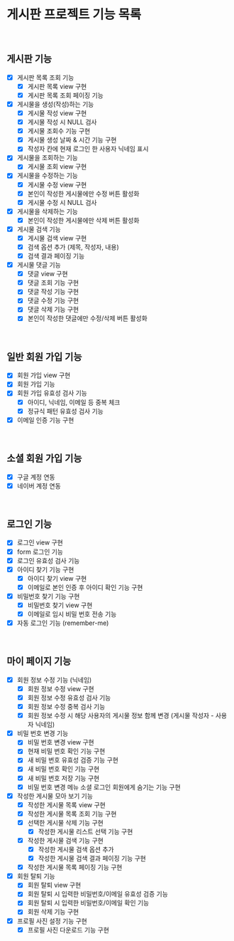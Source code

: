 # 게시판 프로젝트 기능 목록

<br>

## 게시판 기능
  - [X] 게시판 목록 조회 기능
    - [X] 게시판 목록 view 구현
    - [X] 게시판 목록 조회 페이징 기능

  - [X] 게시물을 생성(작성)하는 기능
    - [X] 게시물 작성 view 구현
    - [X] 게시물 작성 시 NULL 검사
    - [X] 게시물 조회수 기능 구현
    - [X] 게시물 생성 날짜 & 시간 기능 구현
    - [X] 작성자 칸에 현재 로그인 한 사용자 닉네임 표시
    
  - [X] 게시물을 조회하는 기능
    - [X] 게시물 조회 view 구현
    
  - [X] 게시물을 수정하는 기능
    - [X] 게시물 수정 view 구현
    - [X] 본인이 작성한 게시물에만 수정 버튼 활성화
    - [X] 게시물 수정 시 NULL 검사
    
  - [X] 게시물을 삭제하는 기능
    - [X] 본인이 작성한 게시물에만 삭제 버튼 활성화
  
  - [X] 게시물 검색 기능
    - [X] 게시물 검색 view 구현
    - [X] 검색 옵션 추가 (제목, 작성자, 내용)
    - [X] 검색 결과 페이징 기능
  
  - [X] 게시물 댓글 기능
    - [X] 댓글 view 구현
    - [X] 댓글 조회 기능 구현
    - [X] 댓글 작성 기능 구현
    - [X] 댓글 수정 기능 구현
    - [X] 댓글 삭제 기능 구현
    - [X] 본인이 작성한 댓글에만 수정/삭제 버튼 활성화
<br>

## 일반 회원 가입 기능
  - [X] 회원 가입 view 구현
  - [X] 회원 가입 기능
  - [X] 회원 가입 유효성 검사 기능
    - [X] 아이디, 닉네임, 이메일 등 중복 체크
    - [X] 정규식 패턴 유효성 검사 기능
  - [X] 이메일 인증 기능 구현

<br>
  
## 소셜 회원 가입 기능
  - [X] 구글 계정 연동
  - [X] 네이버 계정 연동

<br>

## 로그인 기능
  - [X] 로그인 view 구현
  - [X] form 로그인 기능
  - [X] 로그인 유효성 검사 기능  
  - [X] 아이디 찾기 기능 구현
    - [X] 아이디 찾기 view 구현
    - [X] 이메일로 본인 인증 후 아이디 확인 기능 구현
  - [X] 비밀번호 찾기 기능 구현
    - [X] 비밀번호 찾기 view 구현
    - [X] 이메일로 임시 비밀 번호 전송 기능
  - [X] 자동 로그인 기능 (remember-me)
  
<br>

## 마이 페이지 기능
  - [X] 회원 정보 수정 기능 (닉네임)
    - [X] 회원 정보 수정 view 구현
    - [X] 회원 정보 수정 유효성 검사 기능
    - [X] 회원 정보 수정 중복 검사 기능
    - [X] 회원 정보 수정 시 해당 사용자의 게시물 정보 함께 변경 (게시물 작성자 - 사용자 닉네임)
    
  - [X] 비밀 번호 변경 기능
    - [X] 비밀 번호 변경 view 구현
    - [X] 현재 비밀 번호 확인 기능 구현
    - [X] 새 비밀 번호 유효성 검증 기능 구현
    - [X] 새 비밀 번호 확인 기능 구현
    - [X] 새 비밀 번호 저장 기능 구현
    - [X] 비밀 번호 변경 메뉴 소셜 로그인 회원에게 숨기는 기능 구현
    
  - [X] 작성한 게시물 모아 보기 기능
    - [X] 작성한 게시물 목록 view 구현
    - [X] 작성한 게시물 목록 조회 기능 구현
    - [X] 선택한 게시물 삭제 기능 구현
      - [X] 작성한 게시물 리스트 선택 기능 구현
    - [X] 작성한 게시물 검색 기능 구현
      - [X] 작성한 게시물 검색 옵션 추가
      - [X] 작성한 게시물 검색 결과 페이징 기능 구현
    - [X] 작성한 게시물 목록 페이징 기능 구현
    
  - [X] 회원 탈퇴 기능
    - [X] 회원 탈퇴 view 구현
    - [X] 회원 탈퇴 시 입력한 비밀번호/이메일 유효성 검증 기능
    - [X] 회원 탈퇴 시 입력한 비밀번호/이메일 확인 기능
    - [X] 회원 삭제 기능 구현
  
  - [X] 프로필 사진 설정 기능 구현
    - [X] 프로필 사진 다운로드 기능 구현 
